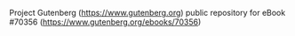 Project Gutenberg (https://www.gutenberg.org) public repository for
eBook #70356 (https://www.gutenberg.org/ebooks/70356)
